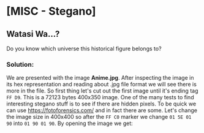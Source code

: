 # [MISC - Stegano]
## Watasi Wa...?
Do you know which universe this historical figure belongs to?
### Solution:
We are presented with the image **Anime.jpg**. After inspecting the image in its hex representation and reading about .jpg file format we will see there is more in the file. So first thing let's cut out the first image until it's ending tag `FF D9`.  This is a 72123 bytes 400x350 image. One of the many tests to find interesting stegano stuff is to see if there are hidden pixels. To be quick we can use https://fotoforensics.com/ and in fact there are some. Let's change the image size in 400x400 so after the `FF C0` marker we change `01 5E 01 90` into `01 90 01 90`. By opening the image we get:
